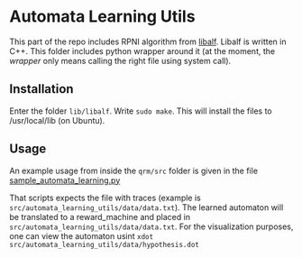 # Automata Learning Utils
This part of the repo includes RPNI algorithm from [libalf](http://libalf.informatik.rwth-aachen.de/).
Libalf is written in C++. This folder includes python wrapper around it (at the moment,
the *wrapper* only means calling the right file using system call).

## Installation
Enter the folder `lib/libalf`. Write `sudo make`. 
This will install the files to /usr/local/lib (on Ubuntu). 

## Usage
An example usage from inside the `qrm/src` folder is given in the file 
[sample_automata_learning.py](../sample_automata_learning.py)

That scripts expects the file with traces (example is `src/automata_learning_utils/data/data.txt`).
The learned automaton will be translated to a reward_machine and placed in `src/automata_learning_utils/data/data.txt`.
For the visualization purposes, one can view the automaton usint `xdot src/automata_learning_utils/data/hypothesis.dot`
